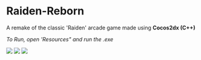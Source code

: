 # Raiden-Reborn
A remake of the classic 'Raiden' arcade game made using **Cocos2dx (C++)**

*To Run, open 'Resources" and run the .exe*

![](https://i.imgur.com/NVMxBRo.png)
![](https://i.imgur.com/lVnjNf4.png)
![](https://i.imgur.com/x7EIBLZ.png)
